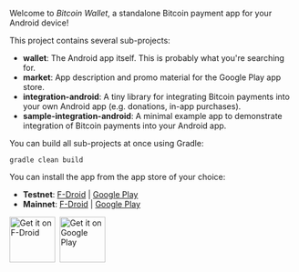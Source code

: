 Welcome to _Bitcoin Wallet_, a standalone Bitcoin payment app for your Android device!

This project contains several sub-projects:

 * __wallet__:
     The Android app itself. This is probably what you're searching for.
 * __market__:
     App description and promo material for the Google Play app store.
 * __integration-android__:
     A tiny library for integrating Bitcoin payments into your own Android app
     (e.g. donations, in-app purchases).
 * __sample-integration-android__:
     A minimal example app to demonstrate integration of Bitcoin payments into
     your Android app.

You can build all sub-projects at once using Gradle:

`gradle clean build`

You can install the app from the app store of your choice:

 * __Testnet__:
   <a href="https://f-droid.org/app/de.schildbach.wallet_test">F-Droid</a> |
   <a href='https://play.google.com/store/apps/details?id=de.schildbach.wallet_test'>Google Play</a>
 * __Mainnet__:
   <a href="https://f-droid.org/app/de.schildbach.wallet">F-Droid</a> |
   <a href='https://play.google.com/store/apps/details?id=de.schildbach.wallet'>Google Play</a>

<a href="https://f-droid.org/app/de.schildbach.wallet"><img alt="Get it on F-Droid" src="https://f-droid.org/wiki/images/5/55/F-Droid-button_get-it-on_bigger.png" height="80pt"/></a>&nbsp;&nbsp;<a href="https://play.google.com/store/apps/details?id=de.schildbach.wallet&utm_source=global_co&utm_medium=prtnr&utm_content=Mar2515&utm_campaign=PartBadge&pcampaignid=MKT-AC-global-none-all-co-pr-py-PartBadges-Oct1515-1"><img alt="Get it on Google Play" src="https://play.google.com/intl/en_us/badges/images/apps/en-play-badge.png" height="80pt"/></a>
